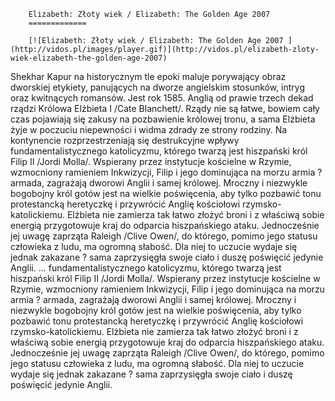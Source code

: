 
        Elizabeth: Złoty wiek / Elizabeth: The Golden Age 2007 
        =============
        
        [![Elizabeth: Złoty wiek / Elizabeth: The Golden Age 2007 ](http://vidos.pl/images/player.gif)](http://vidos.pl/elizabeth-zloty-wiek-elizabeth-the-golden-age-2007)
        
        
 Shekhar Kapur na historycznym tle epoki maluje porywający obraz dworskiej etykiety, panujących na dworze angielskim stosunków, intryg oraz kwitnących romansów. Jest rok 1585. Anglią od prawie trzech dekad rządzi Królowa Elżbieta I /Cate Blanchett/. Rządy nie są łatwe, bowiem cały czas pojawiają się zakusy na pozbawienie królowej tronu, a sama Elżbieta żyje w poczuciu niepewności i widma zdrady ze strony rodziny. Na kontynencie rozprzestrzeniają się destrukcyjne wpływy fundamentalistycznego katolicyzmu, którego twarzą jest hiszpański król Filip II /Jordi Molla/. Wspierany przez instytucje kościelne w Rzymie, wzmocniony ramieniem Inkwizycji, Filip i jego dominująca na morzu armia ? armada, zagrażają dworowi Anglii i samej królowej. Mroczny i niezwykle bogobojny król gotów jest na wielkie poświęcenia, aby tylko pozbawić tonu protestancką heretyczkę i przywrócić Anglię kościołowi rzymsko-katolickiemu. Elżbieta nie zamierza tak łatwo złożyć broni i z właściwą sobie energią przygotowuje kraj do odparcia hiszpańskiego ataku. Jednocześnie jej uwagę zaprząta Raleigh /Clive Owen/, do którego, pomimo jego statusu człowieka z ludu, ma ogromną słabość. Dla niej to uczucie wydaje się jednak zakazane ? sama zaprzysięgła swoje ciało i duszę poświęcić jedynie Anglii.  ... fundamentalistycznego katolicyzmu, którego twarzą jest hiszpański król Filip II /Jordi Molla/. Wspierany przez instytucje kościelne w Rzymie, wzmocniony ramieniem Inkwizycji, Filip i jego dominująca na morzu armia ? armada, zagrażają dworowi Anglii i samej królowej. Mroczny i niezwykle bogobojny król gotów jest na wielkie poświęcenia, aby tylko pozbawić tonu protestancką heretyczkę i przywrócić Anglię kościołowi rzymsko-katolickiemu. Elżbieta nie zamierza tak łatwo złożyć broni i z właściwą sobie energią przygotowuje kraj do odparcia hiszpańskiego ataku. Jednocześnie jej uwagę zaprząta Raleigh /Clive Owen/, do którego, pomimo jego statusu człowieka z ludu, ma ogromną słabość. Dla niej to uczucie wydaje się jednak zakazane ? sama zaprzysięgła swoje ciało i duszę poświęcić jedynie Anglii.
    